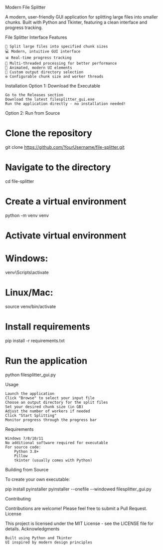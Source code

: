 Modern File Splitter

A modern, user-friendly GUI application for splitting large files into smaller chunks. Built with Python and Tkinter, featuring a clean interface and progress tracking.

File Splitter Interface
Features

    🎯 Split large files into specified chunk sizes
    💻 Modern, intuitive GUI interface
    📊 Real-time progress tracking
    🚀 Multi-threaded processing for better performance
    🎨 Animated, modern UI elements
    📁 Custom output directory selection
    ⚙️ Configurable chunk size and worker threads

Installation
Option 1: Download the Executable

    Go to the Releases section
    Download the latest filesplitter_gui.exe
    Run the application directly - no installation needed!

Option 2: Run from Source

# Clone the repository
git clone https://github.com/YourUsername/file-splitter.git

# Navigate to the directory
cd file-splitter

# Create a virtual environment
python -m venv venv

# Activate virtual environment
# Windows:
venv\Scripts\activate
# Linux/Mac:
source venv/bin/activate

# Install requirements
pip install -r requirements.txt

# Run the application
python filesplitter_gui.py

Usage

    Launch the application
    Click "Browse" to select your input file
    Choose an output directory for the split files
    Set your desired chunk size (in GB)
    Adjust the number of workers if needed
    Click "Start Splitting"
    Monitor progress through the progress bar

Requirements

    Windows 7/8/10/11
    No additional software required for executable
    For source code:
        Python 3.8+
        Pillow
        tkinter (usually comes with Python)

Building from Source

To create your own executable:

pip install pyinstaller
pyinstaller --onefile --windowed filesplitter_gui.py

Contributing

Contributions are welcome! Please feel free to submit a Pull Request.
License

This project is licensed under the MIT License - see the LICENSE file for details.
Acknowledgments

    Built using Python and Tkinter
    UI inspired by modern design principles
